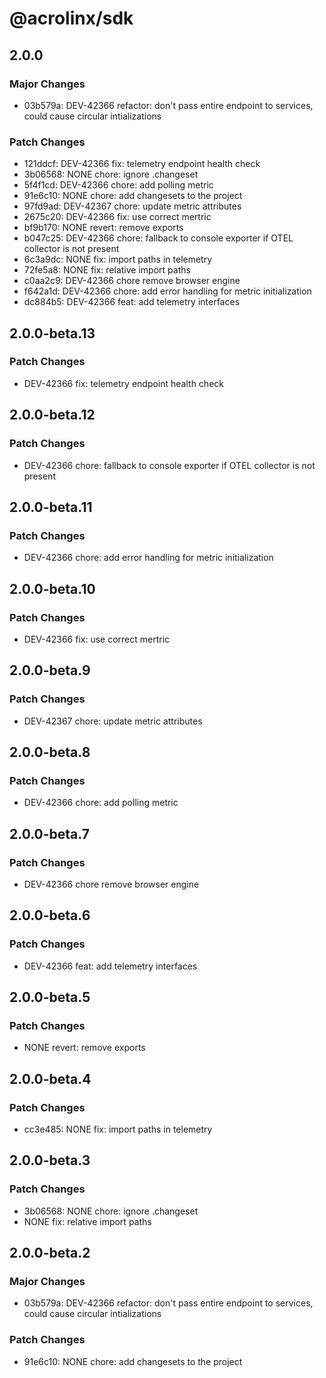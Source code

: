 # @acrolinx/sdk

## 2.0.0

### Major Changes

- 03b579a: DEV-42366 refactor: don't pass entire endpoint to services, could cause circular intializations

### Patch Changes

- 121ddcf: DEV-42366 fix: telemetry endpoint health check
- 3b06568: NONE chore: ignore .changeset
- 5f4f1cd: DEV-42366 chore: add polling metric
- 91e6c10: NONE chore: add changesets to the project
- 97fd9ad: DEV-42367 chore: update metric attributes
- 2675c20: DEV-42366 fix: use correct mertric
- bf9b170: NONE revert: remove exports
- b047c25: DEV-42366 chore: fallback to console exporter if OTEL collector is not present
- 6c3a9dc: NONE fix: import paths in telemetry
- 72fe5a8: NONE fix: relative import paths
- c0aa2c9: DEV-42366 chore remove browser engine
- f642a1d: DEV-42366 chore: add error handling for metric initialization
- dc884b5: DEV-42366 feat: add telemetry interfaces

## 2.0.0-beta.13

### Patch Changes

- DEV-42366 fix: telemetry endpoint health check

## 2.0.0-beta.12

### Patch Changes

- DEV-42366 chore: fallback to console exporter if OTEL collector is not present

## 2.0.0-beta.11

### Patch Changes

- DEV-42366 chore: add error handling for metric initialization

## 2.0.0-beta.10

### Patch Changes

- DEV-42366 fix: use correct mertric

## 2.0.0-beta.9

### Patch Changes

- DEV-42367 chore: update metric attributes

## 2.0.0-beta.8

### Patch Changes

- DEV-42366 chore: add polling metric

## 2.0.0-beta.7

### Patch Changes

- DEV-42366 chore remove browser engine

## 2.0.0-beta.6

### Patch Changes

- DEV-42366 feat: add telemetry interfaces

## 2.0.0-beta.5

### Patch Changes

- NONE revert: remove exports

## 2.0.0-beta.4

### Patch Changes

- cc3e485: NONE fix: import paths in telemetry

## 2.0.0-beta.3

### Patch Changes

- 3b06568: NONE chore: ignore .changeset
- NONE fix: relative import paths

## 2.0.0-beta.2

### Major Changes

- 03b579a: DEV-42366 refactor: don't pass entire endpoint to services, could cause circular intializations

### Patch Changes

- 91e6c10: NONE chore: add changesets to the project

